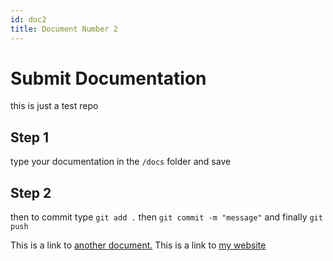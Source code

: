 ```yaml
---
id: doc2
title: Document Number 2
---
```

# Submit Documentation 

this is just a test repo 

## Step 1 
type your documentation in the `/docs` folder and save
## Step 2
then to commit type `git add .` then `git commit -m "message"` and finally `git push`

This is a link to [another document.](doc3.md) This is a link to  [my website](https://mathesonsteplock.ca)
